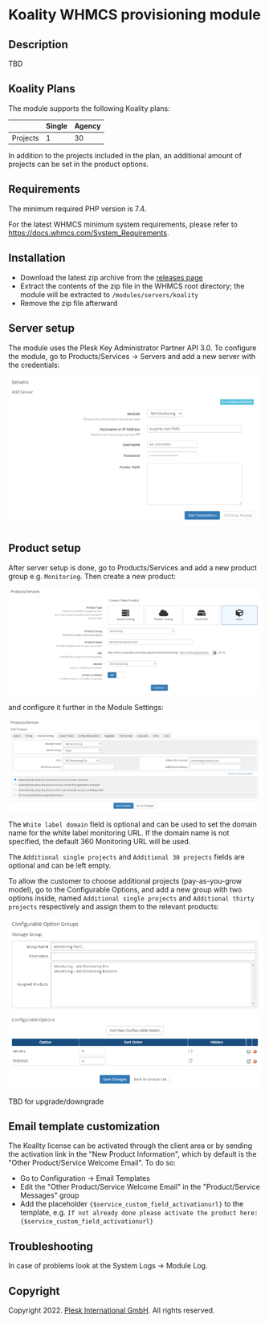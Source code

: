 # Koality WHMCS provisioning module

## Description

TBD

## Koality Plans

The module supports the following Koality plans:

|          | Single | Agency |
|----------|--------|--------|
| Projects | 1      | 30     |

In addition to the projects included in the plan, an additional amount of projects can be set in the product options.

## Requirements

The minimum required PHP version is 7.4.

For the latest WHMCS minimum system requirements, please refer to <https://docs.whmcs.com/System_Requirements>.

## Installation

* Download the latest zip archive from the [releases page](https://github.com/koality-io/whmcs-koality/releases)
* Extract the contents of the zip file in the WHMCS root directory; the module will be extracted to `/modules/servers/koality`
* Remove the zip file afterward

## Server setup

The module uses the Plesk Key Administrator Partner API 3.0. To configure the module, go to Products/Services -> Servers and add a new server with the credentials:

![Add Server](./docs/server.png)

## Product setup

After server setup is done, go to Products/Services and add a new product group e.g. `Monitoring`. Then create a new product:

![Add Product](./docs/product.png)

and configure it further in the Module Settings:

![Module Settings](./docs/module-settings.png)

The `White label domain` field is optional and can be used to set the domain name for the white label monitoring URL. If the domain name is not specified, the default 360 Monitoring URL will be used.

The `Additional single projects` and `Additional 30 projects` fields are optional and can be left empty.

To allow the customer to choose additional projects (pay-as-you-grow model), go to the Configurable Options, and add a new group with two options inside, named `Additional single projects` and `Additional thirty projects` respectively and assign them to the relevant products:

![Configurable Options](./docs/configurable-options.png)

TBD for upgrade/downgrade

## Email template customization

The Koality license can be activated through the client area or by sending the activation link in the "New Product Information", which by default is the "Other Product/Service Welcome Email". To do so:

* Go to Configuration -> Email Templates
* Edit the "Other Product/Service Welcome Email" in the "Product/Service Messages" group
* Add the placeholder `{$service_custom_field_activationurl}` to the template, e.g. `If not already done please activate the product here:{$service_custom_field_activationurl}`

## Troubleshooting

In case of problems look at the System Logs -> Module Log.

## Copyright

Copyright 2022. [Plesk International GmbH](https://www.plesk.com). All rights reserved.

